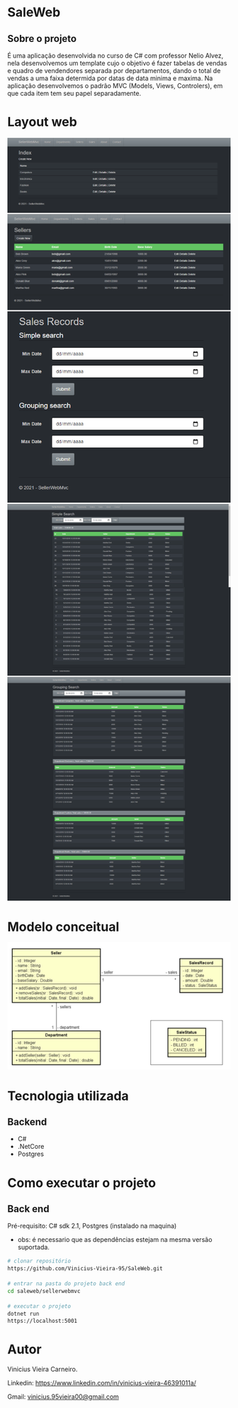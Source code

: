 # SaleWeb

## Sobre o projeto

É uma aplicação desenvolvida no curso de C# com professor Nelio Alvez, nela desenvolvemos um template cujo
o objetivo é fazer tabelas de vendas e quadro de vendendores separada por departamentos, dando o total
de vendas a uma faixa determida por datas de data minima e maxima. Na aplicação desenvolvemos o padrão MVC
(Models, Views, Controlers), em que cada item tem seu papel separadamente.

# Layout web

![tabela-vendas](https://github.com/Vinicius-Vieira-95/imagens-figuras/blob/main/SaleWebMvc/Department.png)
![tabela-vendas](https://github.com/Vinicius-Vieira-95/imagens-figuras/blob/main/SaleWebMvc/Sellers.png)
![tabela-vendas](https://github.com/Vinicius-Vieira-95/imagens-figuras/blob/main/SaleWebMvc/SalesRecord.png)
![tabela-vendas](https://github.com/Vinicius-Vieira-95/imagens-figuras/blob/main/SaleWebMvc/SalesRecords-SimpleSearch.png)
![tabela-vendas](https://github.com/Vinicius-Vieira-95/imagens-figuras/blob/main/SaleWebMvc/SalesRecords-GroupingSearch.png)

# Modelo conceitual

![modelosaleweb](https://github.com/Vinicius-Vieira-95/imagens-figuras/blob/main/SaleWebMvc/modelo-conceitual-saleweb.png)

# Tecnologia utilizada

## Backend
 - C#
 - .NetCore
 - Postgres

# Como executar o projeto

## Back end

Pré-requisito: C# sdk 2.1, Postgres (instalado na maquina)
- obs: é necessario que as dependências estejam na mesma versão suportada.

```bash
# clonar repositório
https://github.com/Vinicius-Vieira-95/SaleWeb.git

# entrar na pasta do projeto back end
cd saleweb/sellerwebmvc

# executar o projeto
dotnet run
https://localhost:5001
```

# Autor
Vinicius Vieira Carneiro.

Linkedin: https://www.linkedin.com/in/vinicius-vieira-46391011a/

Gmail: vinicius.95vieira00@gmail.com
